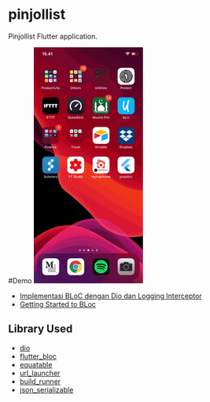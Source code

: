 # pinjollist

Pinjollist Flutter application.

#Demo
![Exchange Rates](assets/demo.gif)

* [Implementasi BLoC dengan Dio dan Logging Interceptor]()
* [Getting Started to BLoc](https://bloclibrary.dev/)

## Library Used

* [dio](https://pub.dev/packages/dio)
* [flutter_bloc](https://pub.dev/packages/flutter_bloc)
* [equatable](https://pub.dev/packages/equatable)
* [url_launcher](https://pub.dev/packages/url_launcher)
* [build_runner](https://pub.dev/packages/build_runner)
* [json_serializable](https://pub.dev/packages/json_serializable)
